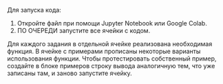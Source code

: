 Для запуска кода:
  1. Откройте файл при помощи Jupyter Notebook или Google Colab.
  2. ПО ОЧЕРЕДИ запустите все ячейки с кодом.

Для каждого задания в отдельной ячейке реализована необходимая функция. В ячейке с примерами прописаны некоторые варианты использования функции.
Чтобы протестировать собственный пример, создайте в блоке примеров строку вывода аналогичную тем, что уже записаны там, и заново запустите ячейку.
